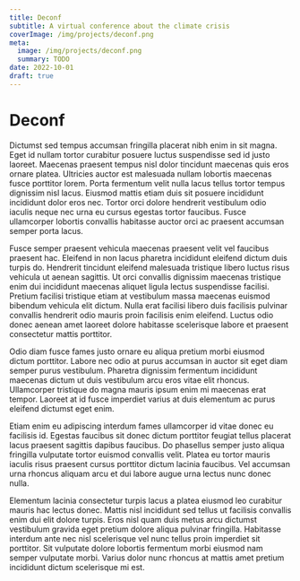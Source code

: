 ```yaml
---
title: Deconf
subtitle: A virtual conference about the climate crisis
coverImage: /img/projects/deconf.png
meta:
  image: /img/projects/deconf.png
  summary: TODO
date: 2022-10-01
draft: true
---
```


# Deconf

Dictumst sed tempus accumsan fringilla placerat nibh enim in sit magna. Eget id nullam tortor curabitur posuere luctus suspendisse sed id justo laoreet. Maecenas praesent tempus nisl dolor tincidunt maecenas quis eros ornare platea. Ultricies auctor est malesuada nullam lobortis maecenas fusce porttitor lorem. Porta fermentum velit nulla lacus tellus tortor tempus dignissim nisl lacus. Eiusmod mattis etiam duis sit posuere incididunt incididunt dolor eros nec. Tortor orci dolore hendrerit vestibulum odio iaculis neque nec urna eu cursus egestas tortor faucibus. Fusce ullamcorper lobortis convallis habitasse auctor orci ac praesent accumsan semper porta lacus.

Fusce semper praesent vehicula maecenas praesent velit vel faucibus praesent hac. Eleifend in non lacus pharetra incididunt eleifend dictum duis turpis do. Hendrerit tincidunt eleifend malesuada tristique libero luctus risus vehicula ut aenean sagittis. Ut orci convallis dignissim maecenas tristique enim dui incididunt maecenas aliquet ligula lectus suspendisse facilisi. Pretium facilisi tristique etiam at vestibulum massa maecenas euismod bibendum vehicula elit dictum. Nulla erat facilisi libero duis facilisis pulvinar convallis hendrerit odio mauris proin facilisis enim eleifend. Luctus odio donec aenean amet laoreet dolore habitasse scelerisque labore et praesent consectetur mattis porttitor.

Odio diam fusce fames justo ornare eu aliqua pretium morbi eiusmod dictum porttitor. Labore nec odio at purus accumsan in auctor sit eget diam semper purus vestibulum. Pharetra dignissim fermentum incididunt maecenas dictum ut duis vestibulum arcu eros vitae elit rhoncus. Ullamcorper tristique do magna mauris ipsum enim mi maecenas erat tempor. Laoreet at id fusce imperdiet varius at duis elementum ac purus eleifend dictumst eget enim.

Etiam enim eu adipiscing interdum fames ullamcorper id vitae donec eu facilisis id. Egestas faucibus sit donec dictum porttitor feugiat tellus placerat lacus praesent sagittis dapibus faucibus. Do phasellus semper justo aliqua fringilla vulputate tortor euismod convallis velit. Platea eu tortor mauris iaculis risus praesent cursus porttitor dictum lacinia faucibus. Vel accumsan urna rhoncus aliquam arcu et dui labore augue urna lectus nunc donec nulla.

Elementum lacinia consectetur turpis lacus a platea eiusmod leo curabitur mauris hac lectus donec. Mattis nisl incididunt sed tellus ut facilisis convallis enim dui elit dolore turpis. Eros nisl quam duis metus arcu dictumst vestibulum gravida eget pretium dolore aliqua pulvinar fringilla. Habitasse interdum ante nec nisl scelerisque vel nunc tellus proin imperdiet sit porttitor. Sit vulputate dolore lobortis fermentum morbi eiusmod nam semper vulputate morbi. Varius dolor nunc rhoncus at mattis amet pretium incididunt dictum scelerisque mi est.
